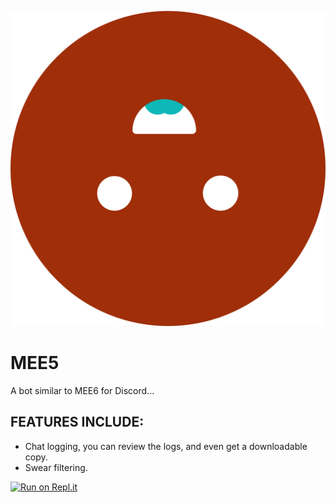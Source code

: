 ![image failed to load](https://github.com/NotTimTam/MEE5/blob/master/MEE5.png)
# MEE5
A bot similar to MEE6 for Discord...

## FEATURES INCLUDE:
- Chat logging, you can review the logs, and even get a downloadable copy.
- Swear filtering.

[![Run on Repl.it](https://repl.it/badge/github/NotTimTam/MEE5)](https://repl.it/github/NotTimTam/MEE5)
